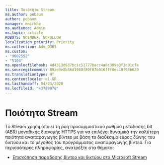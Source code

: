 ```yaml
---
title: Ποιότητα Stream
ms.author: pebaum
author: pebaum
manager: mnirkhe
ms.audience: Admin
ms.topic: article
ROBOTS: NOINDEX, NOFOLLOW
localization_priority: Priority
ms.collection: Adm_O365
ms.custom:
- "9002552"
- "5104"
ms.openlocfilehash: 4d4313d637bc1c51777bacc4a6c309a0f3c01cfe
ms.sourcegitcommit: 89ae9e8b36d1980f89f07b016fff0ec48f96b620
ms.translationtype: HT
ms.contentlocale: el-GR
ms.lasthandoff: 04/23/2020
ms.locfileid: "43789978"
---
```

# <a name="stream-quality"></a>Ποιότητα Stream

Το Stream χρησιμοποιεί τη ροή προσαρμοστικού ρυθμού μετάδοσης bit (ABR) μοναδικής διανομής HTTPS για να επιλέγει δυναμικά την καλύτερη ποιότητα αναπαραγωγής βίντεο με βάση το διαθέσιμο εύρος ζώνης του δικτύου και το μέγεθος του προγράμματος αναπαραγωγής βίντεο. Για περισσότερες πληροφορίες, ανατρέξτε στα θέματα:

- [Επισκόπηση παράδοσης βίντεο και δικτύου στο Microsoft Stream](https://docs.microsoft.com/stream/network-overview)
